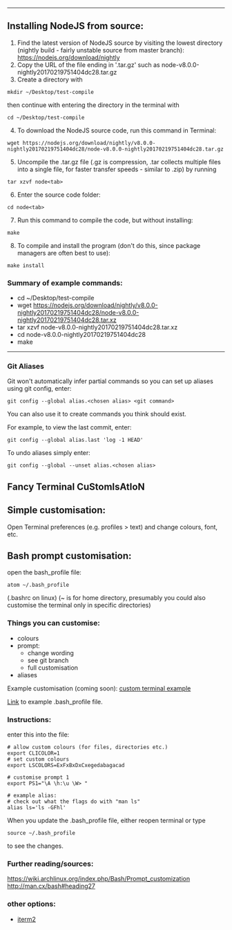 ----------------------

## Installing NodeJS from source:

1. Find the latest version of NodeJS source by visiting the lowest directory (nightly build - fairly unstable source from master branch):
https://nodejs.org/download/nightly
2. Copy the URL of the file ending in '.tar.gz' such as node-v8.0.0-nightly20170219751404dc28.tar.gz
3. Create a directory with
```
mkdir ~/Desktop/test-compile
```
then continue with entering the directory in the terminal with
```
cd ~/Desktop/test-compile
```
4. To download the NodeJS source code, run this command in Terminal:
```
wget https://nodejs.org/download/nightly/v8.0.0-nightly20170219751404dc28/node-v8.0.0-nightly20170219751404dc28.tar.gz
```
5. Uncompile the .tar.gz file (.gz is compression, .tar collects multiple files into a single file, for faster transfer speeds - similar to .zip)
by running
```
tar xzvf node<tab>
```
6. Enter the source code folder:
```
cd node<tab>
```
7. Run this command to compile the code, but without installing:
```
make
```
8. To compile and install the program (don't do this, since package managers are often best to use):
```
make install
```

### Summary of example commands:
- cd ~/Desktop/test-compile
- wget https://nodejs.org/download/nightly/v8.0.0-nightly20170219751404dc28/node-v8.0.0-nightly20170219751404dc28.tar.xz
- tar xzvf node-v8.0.0-nightly20170219751404dc28.tar.xz
- cd node-v8.0.0-nightly20170219751404dc28
- make
----------------------

### Git Aliases

Git won't automatically infer partial commands so you can set
up aliases using git config, enter: 
```
git config --global alias.<chosen alias> <git command>
```
You can also use it to create commands you think should exist.

For example, to view the last commit, enter:
```
git config --global alias.last 'log -1 HEAD'
```
To undo aliases simply enter:
```
git config --global --unset alias.<chosen alias>
```

## Fancy Terminal CuStomIsAtIoN

## Simple customisation:
Open Terminal preferences (e.g. profiles > text) and change colours, font, etc.

## Bash prompt customisation:
open the bash_profile file:
```
atom ~/.bash_profile
```
(.bashrc on linux)
(~ is for home directory, presumably you could also customise the terminal only in specific directories)

### Things you can customise:
- colours
- prompt:
  - change wording
  - see git branch
  - full customisation
- aliases

Example customisation (coming soon):
[custom terminal example](./custom-terminal-example.png)

[Link](./bash_profile_example) to example .bash_profile file.

### Instructions:
enter this into the file:
```
# allow custom colours (for files, directories etc.)
export CLICOLOR=1
# set custom colours
export LSCOLORS=ExFxBxDxCxegedabagacad

# customise prompt 1
export PS1="\A \h:\u \W> "

# example alias:
# check out what the flags do with "man ls"
alias ls='ls -GFhl'
```

When you update the .bash_profile file, either reopen terminal or type
```
source ~/.bash_profile
```
to see the changes.

### Further reading/sources:
https://wiki.archlinux.org/index.php/Bash/Prompt_customization
http://man.cx/bash#heading27

### other options:
- [iterm2](https://www.iterm2.com/)

